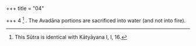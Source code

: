 +++
title = "04"

+++
4 [^2] . The Avadāna portions are sacrificed into water (and not into fire).


[^2]:  This Sūtra is identical with Kātyāyana I, I, 16.
